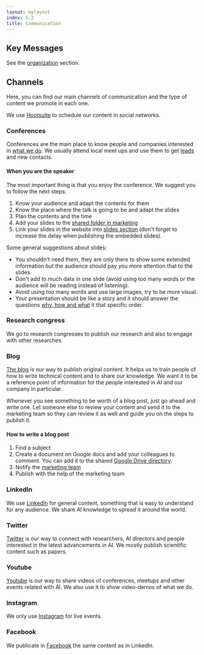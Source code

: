 ```yaml
---
layout: mylayout
index: 5.2
title: Communication
---
```


## Key Messages

See the [organization](/1-0-organization) section.

## Channels

Here, you can find our main channels of communication and the type of content we promote in each one. 

We use [Hootsuite](https://hootsuite.com/) to schedule our content in social networks.

### Conferences

Conferences are the main place to know people and companies interested in [what we do](/1-0-organization#what-we-do). We usually attend local meet ups and use them to get [leads](/5-3-sales#leads) and new contacts.

#### When you are the speaker

The most important thing is that you enjoy the conference. We suggest you to follow the next steps:

1. Know your audience and adapt the contents for them
1. Know the place where the talk is going to be and adapt the slides
1. Plan the contents and the time
1. Add your slides to the [shared folder in marketing](https://drive.google.com/drive/folders/140VqNvOxKCMIhWyj3SACD6sIkAMliSi5)
1. Link your slides in the website into [slides section](https://github.com/serendeepia/serendeepia.github.io/tree/master/_slides) (don't forget to increase the delay when publishing the embedded slides).

Some general suggestions about slides:

* You shouldn't need them, they are only there to show some extended information but the audience should pay you more attention that to the slides.
* Don't add to much data in one slide (avoid using too many words or the audience will be reading instead of listening).
* Avoid using too many words and use large images, try to be more visual.
* Your presentation should be like a story and it should answer the questions [why, how and what](https://www.disruptiveadvertising.com/business/why-how-what-in-that-order-using-the-golden-circle-to-improve-your-business-yourself/) it that specific order.

### Research congress

We go to research congresses to publish our research and also to engage with other researches.

### Blog

[The blog](https://medium.com/serendeepia) is our way to publish original content. It helps us to train people of how to write technical content and to share our knowledge. We want it to be a reference point of information for the people interested in AI and our company in particular. 

Whenever you see something to be worth of a blog post, just go ahead and write one. Let someone else to review your content and send it to the marketing team so they can review it as well and guide you on the steps to publish it.

#### How to write a blog post

1. Find a subject
1. Create a document on Google docs and add your colleagues to comment. You can add it to the shared [Google Drive directory](https://drive.google.com/drive/folders/1DwrBNBffxsL5f0_yh1i1rIwPlTgpvlGU).
1. Notify the [marketing team](/1-4-organization-chart)
1. Publish with the help of the marketing team

### LinkedIn

We use [LinkedIn](https://www.linkedin.com/company/serendeepia/) for general content, something that is easy to understand for any audience. We share AI knowledge to spread it around the world.

### Twitter

[Twitter](https://twitter.com/serendeepia) is our way to connect with researchers, AI directors and people interested in the latest advancements in AI. We mostly publish scientific content such as papers.

### Youtube

[Youtube](https://www.youtube.com/channel/UC-Ly-meVmKFkp1R-e7J4WAg?view_as=subscriber) is our way to share videos of conferences, meetups and other events related with AI. We also use it to show video-demos of what we do.
  
### Instagram

We only use [Instagram](https://www.instagram.com/serendeepia/) for live events.

### Facebook

We publicate in [Facebook](https://www.facebook.com/Serendeepia-2008803126079058/) the same content as in LinkedIn.
